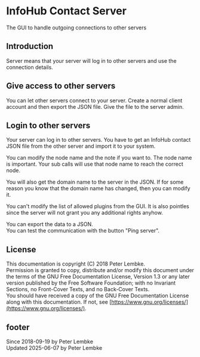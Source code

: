 # InfoHub Contact Server

The GUI to handle outgoing connections to other servers

## Introduction

Server means that your server will log in to other servers and use the connection details.  

## Give access to other servers

You can let other servers connect to your server.
Create a normal client account and then export the JSON file. Give the file to the server admin.

## Login to other servers

Your server can log in to other servers.
You have to get an InfoHub contact JSON file from the other server and import it to your system. 

You can modify the node name and the note if you want to.
The node name is important. Your sub calls will use that node name to reach the correct node.

You will also get the domain name to the server in the JSON. If for some reason you know that the domain name has
changed, then you can modify it.  

You can't modify the list of allowed plugins from the GUI. It is also pointles since the server will not grant you any additional rights anyhow.

You can export the data to a JSON.  
You can test the communication with the button "Ping server".

## License

This documentation is copyright (C) 2018 Peter Lembke.  
Permission is granted to copy, distribute and/or modify this document under the terms of the GNU Free Documentation
License, Version 1.3 or any later version published by the Free Software Foundation; with no Invariant Sections, no
Front-Cover Texts, and no Back-Cover Texts.  
You should have received a copy of the GNU Free Documentation License along with this documentation. If not,
see [https://www.gnu.org/licenses/](https://www.gnu.org/licenses/).

## footer

Since 2018-09-19 by Peter Lembke  
Updated 2025-06-07 by Peter Lembke